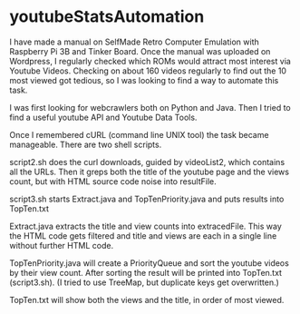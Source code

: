 # youtubeStatsAutomation
I have made a manual on SelfMade Retro Computer Emulation with Raspberry Pi 3B and Tinker Board.
Once the manual was uploaded on Wordpress, I regularly checked which ROMs would attract
most interest via Youtube Videos.
Checking on about 160 videos regularly to find out the 10 most viewed got tedious,
so I was looking to find a way to automate this task.

I was first looking for webcrawlers both on Python and Java.
Then I tried to find a useful youtube API and Youtube Data Tools.

Once I remembered cURL (command line UNIX tool) the task became manageable.
There are two shell scripts.

script2.sh does the curl downloads, guided by videoList2, which contains all the URLs.
Then it greps both the title of the youtube page and the views count, but with HTML source code noise into resultFile.

script3.sh starts Extract.java and TopTenPriority.java and puts results into TopTen.txt

Extract.java extracts the title and view counts into extracedFile. This way the HTML code gets filtered and
title and views are each in a single line without further HTML code.

TopTenPriority.java will create a PriorityQueue and sort the youtube videos by their view count.
After sorting the result will be printed into TopTen.txt (script3.sh).
(I tried to use TreeMap, but duplicate keys get overwritten.)

TopTen.txt will show both the views and the title, in order of most viewed.
